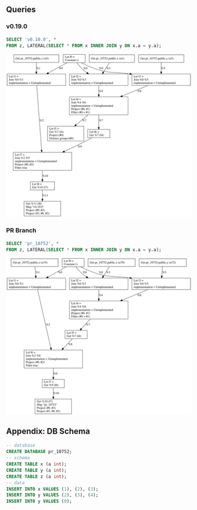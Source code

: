 ## Queries

### v0.19.0

```sql
SELECT 'v0.10.0', *
FROM z, LATERAL(SELECT * FROM x INNER JOIN y ON x.a = y.a);
```

<img alt="optimized-plan" src="207cb104/decorrelated-plan.svg" width="600" />

### PR Branch

```sql
SELECT 'pr_10752', *
FROM z, LATERAL(SELECT * FROM x INNER JOIN y ON x.a = y.a);
```

<img alt="optimized-plan" src="38c1b9d9/decorrelated-plan.svg" width="600" />

## Appendix: DB Schema

```sql
-- database
CREATE DATABASE pr_10752;
-- schema
CREATE TABLE x (a int);
CREATE TABLE y (a int);
CREATE TABLE z (a int);
-- data
INSERT INTO x VALUES (1), (2), (3);
INSERT INTO y VALUES (2), (3), (4);
INSERT INTO y VALUES (0);
```